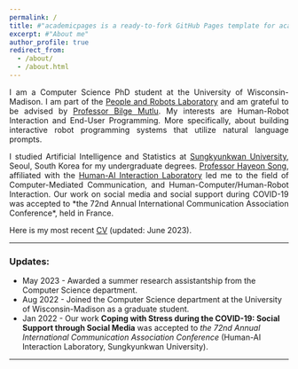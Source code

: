 ```yaml
---
permalink: /
title: #"academicpages is a ready-to-fork GitHub Pages template for academic personal websites"
excerpt: #"About me"
author_profile: true
redirect_from: 
  - /about/
  - /about.html
---
```


<p align="justify">I am a Computer Science PhD student at the University of Wisconsin-Madison. I am part of the <a href="https://peopleandrobots.wisc.edu/" target="_blank"  class="link_grey">People and Robots Laboratory</a> and am grateful to be advised by <a href="http://bilgemutlu.com/" target="_blank"  class="link_grey">Professor Bilge Mutlu</a>. My interests are Human-Robot Interaction and End-User Programming. More specifically, about building interactive robot programming systems that utilize natural language prompts. </p>

<p align="justify">I studied Artificial Intelligence and Statistics at <a href="https://www.skku.edu/eng/" target="_blank" class="link_grey">Sungkyunkwan University</a>, Seoul, South Korea for my undergraduate degrees. <a href="https://hailab.skku.edu/people/current#h.dktub3ux3t9c" target="_blank" class="link_grey">Professor Hayeon Song</a>, affiliated with the <a href="https://hailab.skku.edu/hai-lab" target="_blank" class="link_grey">Human-AI Interaction Laboratory</a> led me to the field of Computer-Mediated Communication, and Human-Computer/Human-Robot Interaction. Our work on social media and social support during COVID-19 was accepted to *the 72nd Annual International Communication Association Conference*, held in France.</p>

<p align="justify">Here is my most recent <a href="https://drive.google.com/file/d/1Z-5VjzLUb9eEhu97ol1lzgkdfHIbtAca/view?usp=sharing" target="_blank" class="link_grey">CV</a> (updated: June 2023).</p>

***

### Updates:
* May 2023 - Awarded a summer research assistantship from the Computer Science department.
* Aug 2022 - Joined the Computer Science department at the University of Wisconsin-Madison as a graduate student.
* Jan 2022 - Our work **Coping with Stress during the COVID-19: Social Support through Social Media** was accepted to *the 72nd Annual International Communication Association Conference* (Human-AI Interaction Laboratory, Sungkyunkwan University).

***